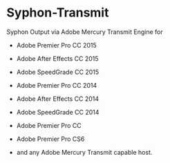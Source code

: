 # Syphon-Transmit
Syphon Output via Adobe Mercury Transmit Engine for

* Adobe Premier Pro CC 2015
* Adobe After Effects CC 2015
* Adobe SpeedGrade CC 2015
 
* Adobe Premier Pro CC 2014
* Adobe After Effects CC 2014
* Adobe SpeedGrade CC 2014
 
* Adobe Premier Pro CC
 
* Adobe Premier Pro CS6
 
* and any Adobe Mercury Transmit capable host.
